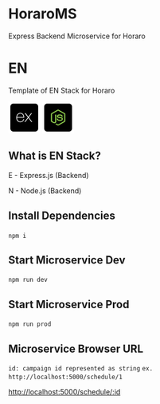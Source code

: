 # HoraroMS
Express Backend Microservice for Horaro

# EN
Template of EN Stack for Horaro

![express](https://raw.githubusercontent.com/VideoGameRoulette/PERN/main/readme/Express.png)
![node](https://raw.githubusercontent.com/VideoGameRoulette/PERN/main/readme/Node.png)

## What is EN Stack?
E - Express.js (Backend)

N - Node.js (Backend)

## Install Dependencies
`npm i`

## Start Microservice Dev
`npm run dev`

## Start Microservice Prod
`npm run prod`

## Microservice Browser URL
`id: campaign id represented as string` `ex. http://localhost:5000/schedule/1`

[http://localhost:5000/schedule/:id](http://localhost:5000/schedule/)

